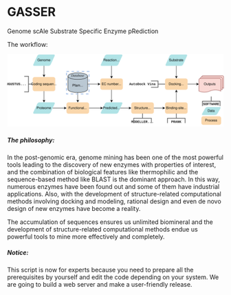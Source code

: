 # GASSER
Genome scAle Substrate Specific Enzyme pRediction

The workflow:

![img](/img/GASSER.svg)

##### The philosophy:

In the post-genomic era, genome mining has been one of the most powerful tools leading to the discovery of new enzymes with properties of interest, and the combination of biological features like thermophilic and the sequence-based method like BLAST is the dominant approach. In this way, numerous enzymes have been found out and some of them have industrial applications. Also, with the development of structure-related computational methods involving docking and modeling, rational design and even de novo design of new enzymes have become a reality.

The accumulation of sequences ensures us unlimited biomineral and the development of structure-related computational methods endue us powerful tools to mine more effectively and completely.

##### Notice:  
This script is now for experts because you need to prepare all the prerequisites by yourself and edit the code depending on your system. We are going to build a web server and make a user-friendly release.
